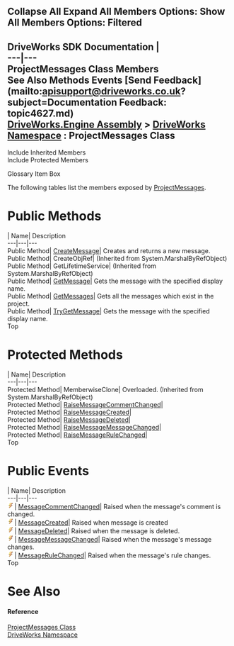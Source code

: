 Collapse All Expand All Members Options: Show All  Members Options: Filtered   
---  
DriveWorks SDK Documentation  |   
---|---  
ProjectMessages Class Members   
See Also Methods Events [Send Feedback](mailto:apisupport@driveworks.co.uk?subject=Documentation Feedback: topic4627.md)  
[DriveWorks.Engine Assembly](topic2156.md) > [DriveWorks Namespace](topic2159.md) : ProjectMessages Class  
---  
  
Include Inherited Members    
Include Protected Members  


Glossary Item Box

The following tables list the members exposed by [ProjectMessages](topic4627.md).

# Public Methods

| Name| Description  
---|---|---  
Public Method| [CreateMessage](topic4633.md)| Creates and returns a new message.   
Public Method| CreateObjRef|  (Inherited from System.MarshalByRefObject)  
Public Method| GetLifetimeService|  (Inherited from System.MarshalByRefObject)  
Public Method| [GetMessage](topic4634.md)| Gets the message with the specified display name.   
Public Method| [GetMessages](topic4635.md)| Gets all the messages which exist in the project.   
Public Method| [TryGetMessage](topic4641.md)| Gets the message with the specified display name.   
Top

# Protected Methods

| Name| Description  
---|---|---  
Protected Method| MemberwiseClone| Overloaded. (Inherited from System.MarshalByRefObject)  
Protected Method| [RaiseMessageCommentChanged](topic4636.md)|   
Protected Method| [RaiseMessageCreated](topic4637.md)|   
Protected Method| [RaiseMessageDeleted](topic4638.md)|   
Protected Method| [RaiseMessageMessageChanged](topic4639.md)|   
Protected Method| [RaiseMessageRuleChanged](topic4640.md)|   
Top

# Public Events

| Name| Description  
---|---|---  
![Public Event](dotnetimages/publicEvent.gif)| [MessageCommentChanged](topic4642.md)| Raised when the message's comment is changed.   
![Public Event](dotnetimages/publicEvent.gif)| [MessageCreated](topic4643.md)| Raised when message is created   
![Public Event](dotnetimages/publicEvent.gif)| [MessageDeleted](topic4644.md)| Raised when the message is deleted.   
![Public Event](dotnetimages/publicEvent.gif)| [MessageMessageChanged](topic4645.md)| Raised when the message's message changes.   
![Public Event](dotnetimages/publicEvent.gif)| [MessageRuleChanged](topic4646.md)| Raised when the message's rule changes.   
Top

# See Also

#### Reference

[ProjectMessages Class](topic4627.md)   
[DriveWorks Namespace](topic2159.md)



